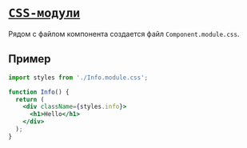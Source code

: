 # [`CSS-модули`](../index.md)

Рядом с файлом компонента создается файл `Component.module.css`.

## Пример

```jsx
import styles from './Info.module.css';

function Info() {
  return (
    <div className={styles.info}>
      <h1>Hello</h1>
    </div>
  );
}
```
